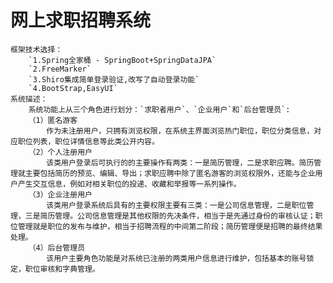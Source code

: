 网上求职招聘系统
==============
	框架技术选择：
		`1.Spring全家桶 - SpringBoot+SpringDataJPA`
		`2.FreeMarker`
		`3.Shiro集成简单登录验证,改写了自动登录功能`
		`4.BootStrap,EasyUI`
	系统描述：
		系统功能上从三个角色进行划分：`求职者用户`、`企业用户`和`后台管理员`:
		（1）匿名游客
			作为未注册用户，只拥有浏览权限，在系统主界面浏览热门职位，职位分类信息，对应职位列表，职位详情信息等此类公开内容。
		（2）个人注册用户
			该类用户登录后可执行的的主要操作有两类：一是简历管理，二是求职应聘。简历管理就主要包括简历的预览、编辑、导出；求职应聘中除了匿名游客的浏览权限外，还能与企业用户产生交互信息，例如对相关职位的投递、收藏和举报等一系列操作。
		（3）企业注册用户
			该类用户登录系统后具有的主要权限主要有三类：一是公司信息管理，二是职位管理，三是简历管理。公司信息管理是其他权限的先决条件，相当于是先通过身份的审核认证；职位管理就是职位的发布与维护，相当于招聘流程的中间第二阶段；简历管理便是招聘的最终结果处理。
		（4）后台管理员
			该用户主要角色功能是对系统已注册的两类用户信息进行维护，包括基本的账号锁定，职位审核和字典管理。
